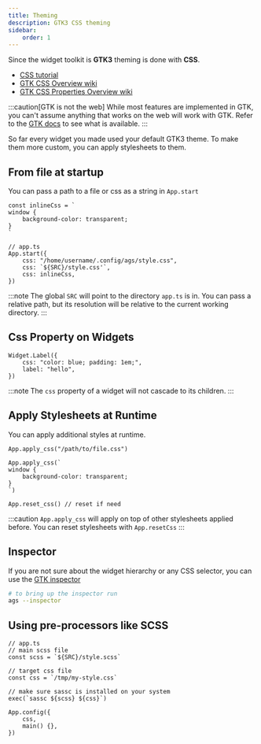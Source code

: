 ```yaml
---
title: Theming
description: GTK3 CSS theming
sidebar:
    order: 1
---
```


Since the widget toolkit is **GTK3** theming is done with **CSS**.

- [CSS tutorial](https://www.w3schools.com/css/)
- [GTK CSS Overview wiki](https://docs.gtk.org/gtk3/css-overview.html)
- [GTK CSS Properties Overview wiki](https://docs.gtk.org/gtk3/css-properties.html)

:::caution[GTK is not the web]
While most features are implemented in GTK,
you can't assume anything that works on the web will work with GTK.
Refer to the [GTK docs](https://docs.gtk.org/gtk3/css-overview.html)
to see what is available.
:::

So far every widget you made used your default GTK3 theme.
To make them more custom, you can apply stylesheets to them.

## From file at startup

You can pass a path to a file or css as a string in `App.start`

```tsx
const inlineCss = `
window {
    background-color: transparent;
}
`

// app.ts
App.start({
    css: "/home/username/.config/ags/style.css",
    css: `${SRC}/style.css'`,
    css: inlineCss,
})
```

:::note
The global `SRC` will point to the directory `app.ts` is in.
You can pass a relative path, but its resolution will be relative to the current working directory.
:::

## Css Property on Widgets

```tsx
Widget.Label({
    css: "color: blue; padding: 1em;",
    label: "hello",
})
```

:::note
The `css` property of a widget will not cascade to its children.
:::

## Apply Stylesheets at Runtime

You can apply additional styles at runtime.

```tsx
App.apply_css("/path/to/file.css")
```

```tsx
App.apply_css(`
window {
    background-color: transparent;
}
`)
```

```tsx
App.reset_css() // reset if need
```

:::caution
`App.apply_css` will apply on top of other stylesheets applied before.
You can reset stylesheets with `App.resetCss`
:::

## Inspector

If you are not sure about the widget hierarchy or any CSS selector,
you can use the [GTK inspector](https://wiki.gnome.org/Projects/GTK/Inspector)

```bash
# to bring up the inspector run
ags --inspector
```

## Using pre-processors like SCSS

```tsx
// app.ts
// main scss file
const scss = `${SRC}/style.scss`

// target css file
const css = `/tmp/my-style.css`

// make sure sassc is installed on your system
exec(`sassc ${scss} ${css}`)

App.config({
    css,
    main() {},
})
```
